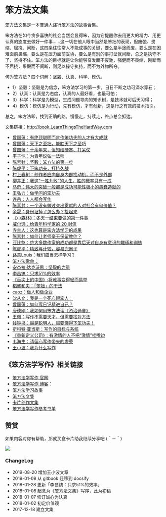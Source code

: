 # 笨方法文集


笨方法文集是一本普通人践行笨方法的故事合集。

笨方法在如今贪多喜快的社会当然会显得笨，因为它提醒你去用更大的精力、用更认真的态度去做好一件事……这一切在他人眼中当然是笨拙的表现，但废弛、畏缩、屈挠、间断，这四条往往常人不能成事的关键，要么是半途而废，要么是在困难面前畏缩，要么是在压力面前妥协，要么是有别的事打岔就间断，总之是执守不了，坚持不住。笨方法的目标就是让你能够奋发而不废驰，强健而不畏缩，刚断而不屈挠，果毅而不间断，则足以操守执持，而不为外物所夺。

何为笨方法？四个词解：[坚毅](https://book.learnthingsthehardway.com/chapter01/note13.html)、[认真](https://book.learnthingsthehardway.com/chapter01/note14.html)、科学、模仿。

- 1）坚毅：坚毅是为信念，笨方法学习的第一步，日日不断之功可滴水穿石；
- 2）认真：认真是为态度，认真的人最好看，也最可怕；
- 3）科学：科学是为模型，生成问题导向的知识树，是技术就可后天习得；
- 4）模仿：模仿是为行动，先有模仿，才有创新，这是行之有效的技术指引。

总之，笨方法即，找到正确的路，慢慢走，持续走，终点总会抵达。


文集链接：http://book.LearnThingsTheHardWay.com


   * [曾国藩：有绝顶聪明而肯作笨功夫的人才有大成就](chapter01/note25.md)
   * [曾国藩：天下之至拙，能胜天下之至巧](chapter01/note28.md)
   * [曾国藩：十余年来，但知结硬寨、打呆仗](chapter01/note30.md)
   * [丰子恺：为青年说弘一法师](chapter01/note14.md)
   * [陈素封：坚毅：笨方法的第一步](chapter01/note13.md)
   * [陈虎平：下笨功夫，打持久战](chapter01/note07.md)
   * [村上春树：创作者应向自身内部找动机，而不是外部](chapter01/note01.md)
   * [柳井正：我这“一胜九败”的人生，胜的概率只有一成](chapter01/note31.md)
   * [马奇：伟大的突破一般都是成功可能性极小的愚蠢造就的](chapter01/note26.md)
   * [王弘力：做学问的笨功夫](chapter01/note33.md)
   * [连岳：人人都会写作](chapter01/note32.md)
   * [陈素封：一个没有做过突出贡献的人对社会有何价值？](chapter01/note04.md)
   * [余晟：身份证掉了怎么办？捡起来](chapter01/note02.md)
   * [《小森林》：冬天一结束要做的第一件事](chapter01/note03.md)
   * [威尔逊：给青年科学家的 20 封信](chapter01/note05.md)
   * [寺主人：这也算是笨方法学习的成果](chapter01/note06.md)
   * [陈素封：如何让老师毫无保留教你？](chapter01/note08.md)
   * [亚比煞：绝大多数作家的成功都是靠后天对自身有意识的雕琢和训练](chapter01/note09.md)
   * [陈虎平：精致与计较，容易兜圈子](chapter01/note10.md)
   * [路意Louis：我们应当怎样学习？](chapter01/note11.md)
   * [笨方法歌单：](chapter01/note12.md)
   * [安杰拉·达克沃思：坚毅的力量](chapter01/note15.md)
   * [李昌镐：只求51%的效率](chapter01/note16.md)
   * [《舌尖上的中国》:将难事变得轻而易举](chapter01/note17.md)
   * [稻盛和夫：「笨拙」的干法](chapter01/note18.md)
   * [caoz：做人和做企业](chapter01/note19.md)
   * [沈从文：我是一个死心眼笨人：](chapter01/note20.md)
   * [曾国藩：如何写日记精进自己？](chapter01/note29.md)
   * [唐德刚：我如何用笨方法读《资治通鉴》](chapter01/note21.md)
   * [王佩：写作不需要天才，但需要找对方法](chapter01/note22.md)
   * [钱钟书：越是聪明人，越要懂得下笨功夫！](chapter01/note23.md)
   * [斯科特·亚当斯：写作的目标与系统](chapter01/note24.md)
   * [《重新定义公司》：有激情的人不把“激情”挂嘴边](chapter01/note27.md)
   * [韦海生：请留心写作带来的虚荣](chapter01/note34.md)
   * [王小波：我为什么写作](chapter01/note35.md)




## 《笨方法学写作》相关链接


- [笨方法学写作 官网](http://www.LearnWritingTheHardWay.cn)
- [笨方法学写作 博客](http://www.cnfeat.com)：
- [笨方法学习故事](http://story.learnwritingthehardway.cn/)
- [笨方法文集](http://book.learnthingsthehardway.com/)
- [卡片创作文集](http://card.learnwritingthehardway.cn/)
- [笨方法学写作参考书单](https://www.douban.com/doulist/45064751/)



## 赞赏


如果内容对你有帮助，那就买盒卡片助我继续分享吧 (＾－＾)

![](https://s2.ax1x.com/2019/03/16/AZUnVU.png)



### ChangeLog

- 2019-08-20 增加王小波文章
- 2019-01-09 从 gitbook 迁移到 docsify
- 2018-01-28 更新「李昌镐：只求51%的效率」
- 2018-01-08 起念为《笨方法文集》写序，此为初稿
- 2018-01-07 修订诚心为认真
- 2018-01-02 初定价值观
- 2017-12-18 建立文集




